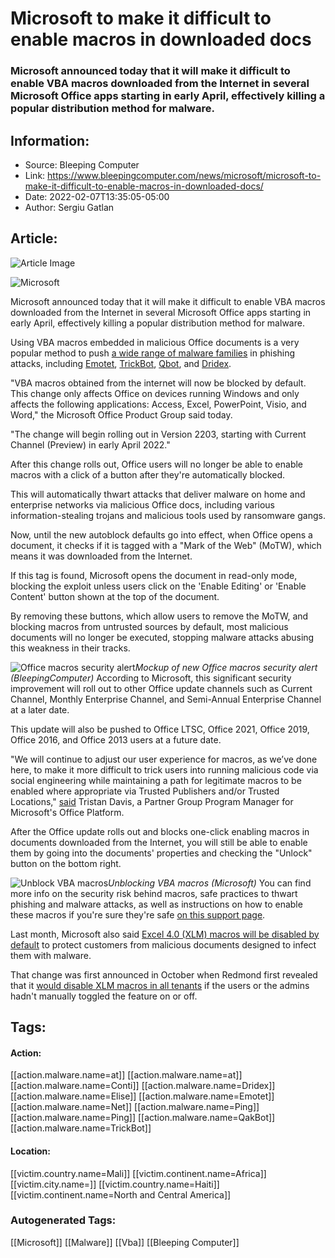 # Microsoft to make it difficult to enable macros in downloaded docs
### Microsoft announced today that it will make it difficult to enable VBA macros downloaded from the Internet in several Microsoft Office apps starting in early April, effectively killing a popular distribution method for malware.

## Information:
+ Source: Bleeping Computer
+ Link: https://www.bleepingcomputer.com/news/microsoft/microsoft-to-make-it-difficult-to-enable-macros-in-downloaded-docs/
+ Date: 2022-02-07T13:35:05-05:00
+ Author: Sergiu Gatlan


## Article:
![Article Image](https://www.bleepstatic.com/content/hl-images/2021/09/05/Microsoft.jpg)

![Microsoft](https://www.bleepstatic.com/content/hl-images/2021/09/05/Microsoft.jpg)


Microsoft announced today that it will make it difficult to enable VBA macros downloaded from the Internet in several Microsoft Office apps starting in early April, effectively killing a popular distribution method for malware.


Using VBA macros embedded in malicious Office documents is a very popular method to push [a wide range of malware families](https://www.bleepingcomputer.com/news/security/the-most-common-malicious-email-attachments-infecting-windows/) in phishing attacks, including [Emotet](https://www.bleepingcomputer.com/news/security/emotet-malwares-new-red-dawn-attachment-is-just-as-dangerous/), [TrickBot](https://www.bleepingcomputer.com/news/security/new-trickbot-campaign-spamming-malicious-complaint-doc-attachments/), [Qbot](https://www.bleepingcomputer.com/news/security/qbot-uses-windows-defender-antivirus-phishing-bait-to-infect-pcs/), and [Dridex](https://www.bleepingcomputer.com/news/security/dridex-omicron-phishing-taunts-with-funeral-helpline-number/).


"VBA macros obtained from the internet will now be blocked by default. This change only affects Office on devices running Windows and only affects the following applications: Access, Excel, PowerPoint, Visio, and Word," the Microsoft Office Product Group said today.


"The change will begin rolling out in Version 2203, starting with Current Channel (Preview) in early April 2022."


After this change rolls out, Office users will no longer be able to enable macros with a click of a button after they're automatically blocked.


This will automatically thwart attacks that deliver malware on home and enterprise networks via malicious Office docs, including various information-stealing trojans and malicious tools used by ransomware gangs.


Now, until the new autoblock defaults go into effect, when Office opens a document, it checks if it is tagged with a "Mark of the Web" (MoTW), which means it was downloaded from the Internet.


If this tag is found, Microsoft opens the document in read-only mode, blocking the exploit unless users click on the 'Enable Editing' or 'Enable Content' button shown at the top of the document.


By removing these buttons, which allow users to remove the MoTW, and blocking macros from untrusted sources by default, most malicious documents will no longer be executed, stopping malware attacks abusing this weakness in their tracks.



![Office macros security alert](https://www.bleepstatic.com/images/news/u/1109292/2022/Office_macros_security_alert.png)*Mockup of new Office macros security alert (BleepingComputer)*
According to Microsoft, this significant security improvement will roll out to other Office update channels such as Current Channel, Monthly Enterprise Channel, and Semi-Annual Enterprise Channel at a later date.


This update will also be pushed to Office LTSC, Office 2021, Office 2019, Office 2016, and Office 2013 users at a future date.


"We will continue to adjust our user experience for macros, as we’ve done here, to make it more difficult to trick users into running malicious code via social engineering while maintaining a path for legitimate macros to be enabled where appropriate via Trusted Publishers and/or Trusted Locations," [said](https://techcommunity.microsoft.com/t5/microsoft-365-blog/helping-users-stay-safe-blocking-internet-macros-by-default-in/ba-p/3071805) Tristan Davis, a Partner Group Program Manager for Microsoft's Office Platform.


After the Office update rolls out and blocks one-click enabling macros in documents downloaded from the Internet, you will still be able to enable them by going into the documents' properties and checking the "Unlock" button on the bottom right.



![Unblock VBA macros](https://www.bleepstatic.com/images/news/u/1109292/2022/Unblock_VBA_macros.png)*Unblocking VBA macros (Microsoft)*
You can find more info on the security risk behind macros, safe practices to thwart phishing and malware attacks, as well as instructions on how to enable these macros if you're sure they're safe [on this support page](https://support.microsoft.com/en-us/topic/a-potentially-dangerous-macro-has-been-blocked-0952faa0-37e7-4316-b61d-5b5ed6024216).


Last month, Microsoft also said [Excel 4.0 (XLM) macros will be disabled by default](https://www.bleepingcomputer.com/news/microsoft/microsoft-disables-excel-40-macros-by-default-to-block-malware/) to protect customers from malicious documents designed to infect them with malware.


That change was first announced in October when Redmond first revealed that it [would disable XLM macros in all tenants](https://www.bleepingcomputer.com/news/microsoft/microsoft-is-disabling-excel-40-macros-by-default-to-protect-users/) if the users or the admins hadn't manually toggled the feature on or off.





## Tags:

#### Action:
[[action.malware.name=at]] [[action.malware.name=at]] [[action.malware.name=Conti]] [[action.malware.name=Dridex]] [[action.malware.name=Elise]] [[action.malware.name=Emotet]] [[action.malware.name=Net]] [[action.malware.name=Ping]] [[action.malware.name=Ping]] [[action.malware.name=QakBot]] [[action.malware.name=TrickBot]]

#### Location:
[[victim.country.name=Mali]] [[victim.continent.name=Africa]] [[victim.city.name=]] [[victim.country.name=Haiti]] [[victim.continent.name=North and Central America]]

### Autogenerated Tags:
[[Microsoft]] [[Malware]] [[Vba]] [[Bleeping Computer]]

